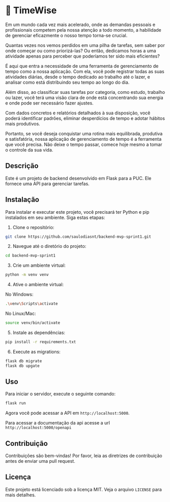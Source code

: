 # 🚀 TimeWise

Em um mundo cada vez mais acelerado, onde as demandas pessoais e profissionais competem pela nossa atenção a todo momento, a habilidade de gerenciar eficazmente o nosso tempo torna-se crucial.

Quantas vezes nos vemos perdidos em uma pilha de tarefas, sem saber por onde começar ou como priorizá-las? Ou então, dedicamos horas a uma atividade apenas para perceber que poderíamos ter sido mais eficientes?

É aqui que entra a necessidade de uma ferramenta de gerenciamento de tempo como a nossa aplicação. Com ela, você pode registrar todas as suas atividades diárias, desde o tempo dedicado ao trabalho até o lazer, e analisar como está distribuindo seu tempo ao longo do dia.

Além disso, ao classificar suas tarefas por categoria, como estudo, trabalho ou lazer, você terá uma visão clara de onde está concentrando sua energia e onde pode ser necessário fazer ajustes.

Com dados concretos e relatórios detalhados à sua disposição, você poderá identificar padrões, eliminar desperdícios de tempo e adotar hábitos mais produtivos.

Portanto, se você deseja conquistar uma rotina mais equilibrada, produtiva e satisfatória, nossa aplicação de gerenciamento de tempo é a ferramenta que você precisa. Não deixe o tempo passar, comece hoje mesmo a tomar o controle da sua vida.

## Descrição

Este é um projeto de backend desenvolvido em Flask para a PUC. Ele fornece uma API para gerenciar tarefas.

## Instalação

Para instalar e executar este projeto, você precisará ter Python e pip instalados em seu ambiente. Siga estas etapas:

1. Clone o repositório:

```bash
git clone https://github.com/saulodiasnt/backend-mvp-sprint1.git
```

2. Navegue até o diretório do projeto:

```bash
cd backend-mvp-sprint1
```

3. Crie um ambiente virtual:

```bash
python -m venv venv
```

4. Ative o ambiente virtual:

No Windows:

```bash
.\venv\Scripts\activate
```

No Linux/Mac:

```bash
source venv/bin/activate
```

5. Instale as dependências:

```bash
pip install -r requirements.txt
```

6. Execute as migrations:

```bash
flask db migrate
flask db upgate
```

## Uso

Para iniciar o servidor, execute o seguinte comando:

```bash
flask run
```

Agora você pode acessar a API em `http://localhost:5000`.

Para acessar a documentação da api acesse a url `http://localhost:5000/openapi`

## Contribuição

Contribuições são bem-vindas! Por favor, leia as diretrizes de contribuição antes de enviar uma pull request.

## Licença

Este projeto está licenciado sob a licença MIT. Veja o arquivo `LICENSE` para mais detalhes.
